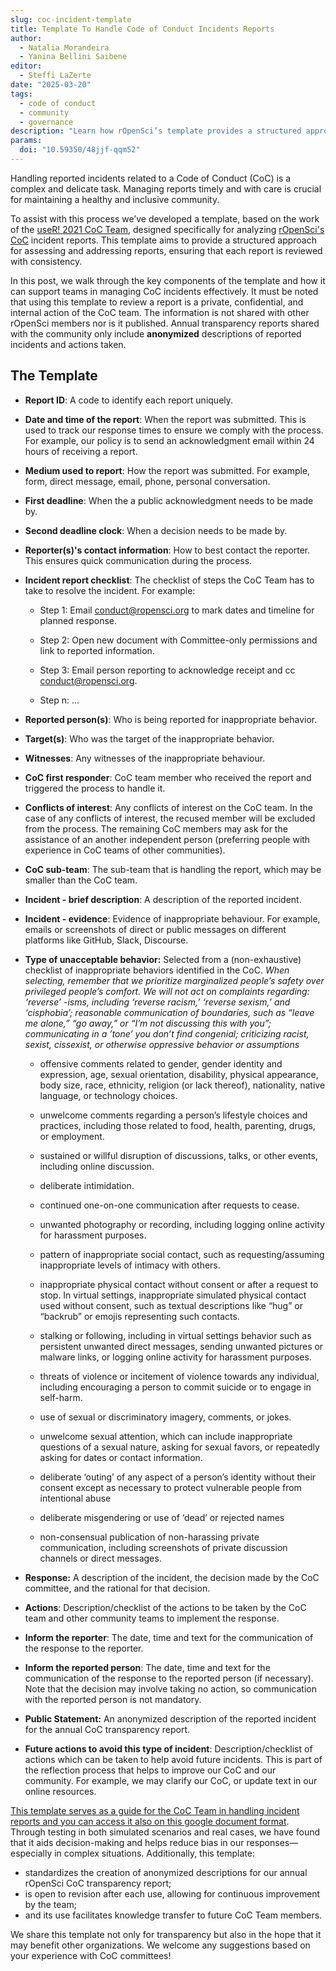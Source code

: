 ```yaml
---
slug: coc-incident-template
title: Template To Handle Code of Conduct Incidents Reports
author:
  - Natalia Morandeira
  - Yanina Bellini Saibene
editor:
  - Steffi LaZerte
date: "2025-03-20"
tags:
  - code of conduct
  - community
  - governance
description: "Learn how rOpenSci’s template provides a structured approach to effectively and confidentially analyze Code of Conduct incident reports."
params: 
  doi: "10.59350/48jjf-qqm52"
---
```


Handling reported incidents related to a Code of Conduct (CoC) is a complex and delicate task. Managing reports timely and with care is crucial for maintaining a healthy and inclusive community.

To assist with this process we’ve developed a template, based on the work of the [useR! 2021 CoC Team](https://rconf.gitlab.io/userknowledgebase/main/code-of-conduct-response-team-documents.html), designed specifically for analyzing [rOpenSci's CoC](/code-of-conduct/) incident reports. This template aims to provide a structured approach for assessing and addressing reports, ensuring that each report is reviewed with consistency.

In this post, we walk through the key components of the template and how it can support teams in managing CoC incidents effectively.
It must be noted that using this template to review a report is a private, confidential, and internal action of the CoC team. The information is not shared with other rOpenSci members nor is it published. Annual transparency reports shared with the community only include **anonymized** descriptions of reported incidents and actions taken.

## The Template

-   **Report ID**: A code to identify each report uniquely.

-   **Date and time of the report**: When the report was submitted. This is used to track our response times to ensure we comply with the process. For example, our policy is to send an acknowledgment email within 24 hours of receiving a report.

-   **Medium used to report**: How the report was submitted. For example, form, direct message, email, phone, personal conversation.

-   **First deadline**: When the a public acknowledgment needs to be made by.

-   **Second deadline clock**: When a decision needs to be made by.

-   **Reporter(s)'s contact information**: How to best contact the reporter. This ensures quick communication during the process.

-   **Incident report checklist**: The checklist of steps the CoC Team has to take to resolve the incident. For example:

    -   Step 1: Email conduct@ropensci.org to mark dates and timeline for planned response.

    -   Step 2: Open new document with Committee-only permissions and link to reported information.

    -   Step 3: Email person reporting to acknowledge receipt and cc conduct@ropensci.org.

    -   Step n: ...

-   **Reported person(s)**: Who is being reported for inappropriate behavior.

-   **Target(s)**: Who was the target of the inappropriate behavior.

-   **Witnesses**: Any witnesses of the inappropriate behaviour.

-   **CoC first responder**: CoC team member who received the report and triggered the process to handle it.

- **Conflicts of interest**: Any conflicts of interest on the CoC team. In the case of any conflicts of interest, the recused member will be excluded from the process. The remaining CoC members may ask for the assistance of an another independent person (preferring people with experience in CoC teams of other communities).
-   **CoC sub-team**:  The sub-team that is handling the report, which may be smaller than the CoC team.

-   **Incident - brief description**: A description of the reported incident.

-   **Incident - evidence**: Evidence of inappropriate behaviour. For example, emails or screenshots of direct or public messages on different platforms like GitHub, Slack, Discourse.

-   **Type of unacceptable behavior:** Selected from a (non-exhaustive) checklist of inappropriate behaviors identified in the CoC.  _When selecting, remember that we prioritize marginalized people’s safety over privileged people’s comfort. We will not act on complaints regarding: ‘reverse’ -isms, including ‘reverse racism,’ ‘reverse sexism,’ and ‘cisphobia’; reasonable communication of boundaries, such as “leave me alone,” “go away,” or “I’m not discussing this with you”; communicating in a ’tone’ you don’t find congenial;  criticizing racist, sexist, cissexist, or otherwise oppressive behavior or assumptions_

    -   offensive comments related to gender, gender identity and expression, age, sexual orientation, disability, physical appearance, body size, race, ethnicity, religion (or lack thereof), nationality, native language, or technology choices.

    -   unwelcome comments regarding a person’s lifestyle choices and practices, including those related to food, health, parenting, drugs, or employment.

    -   sustained or willful disruption of discussions, talks, or other events, including online discussion.

    -   deliberate intimidation.

    -   continued one-on-one communication after requests to cease.

    -   unwanted photography or recording, including logging online activity for harassment purposes.

    -   pattern of inappropriate social contact, such as requesting/assuming inappropriate levels of intimacy with others.

    -   inappropriate physical contact without consent or after a request to stop. In virtual settings, inappropriate simulated physical contact used without consent, such as textual descriptions like “hug” or “backrub” or emojis representing such contacts.

    -   stalking or following, including in virtual settings behavior such as persistent unwanted direct messages, sending unwanted pictures or malware links, or logging online activity for harassment purposes.

    -   threats of violence or incitement of violence towards any individual, including encouraging a person to commit suicide or to engage in self-harm.

    -   use of sexual or discriminatory imagery, comments, or jokes.

    -   unwelcome sexual attention, which can include inappropriate questions of a sexual nature, asking for sexual favors, or repeatedly asking for dates or contact information.

    -   deliberate ‘outing’ of any aspect of a person’s identity without their consent except as necessary to protect vulnerable people from intentional abuse

    -   deliberate misgendering or use of ‘dead’ or rejected names

    -   non-consensual publication of non-harassing private communication, including screenshots of private discussion channels or direct messages.


* **Response:** A description of the incident, the decision made by the CoC committee, and the rational for that decision.

* **Actions**: Description/checklist of the actions to be taken by the CoC team and other community teams to implement the response.

* **Inform the reporter**: The date, time and text for the communication of the response to the reporter. 

* **Inform the reported person**: The date, time and text for the communication of the response to the reported person (if necessary). Note that the decision may involve taking no action, so communication with the reported person is not mandatory. 

* **Public Statement:** An anonymized description of the reported incident for the annual CoC transparency report.

* **Future actions to avoid this type of incident**: Description/checklist of actions which can be taken to help avoid future incidents. 
This is part of the reflection process that helps to improve our CoC and our community. For example, we may clarify our CoC, or update text in our online resources.

[This template serves as a guide for the CoC Team in handling incident reports and you can access it also on this google document format](https://docs.google.com/document/d/1_CIFwszBLbfKcewf11Fl76UP6IcSpHBC98XhK8V4LvM/). Through testing in both simulated scenarios and real cases, we have found that it aids decision-making and helps reduce bias in our responses—especially in complex situations. Additionally, this template:
- standardizes the creation of anonymized descriptions for our annual rOpenSci CoC transparency report;
- is open to revision after each use, allowing for continuous improvement by the team; 
- and its use facilitates knowledge transfer to future CoC Team members.

We share this template not only for transparency but also in the hope that it may benefit other organizations. We welcome any suggestions based on your experience with CoC committees!
